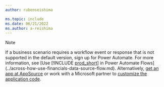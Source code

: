 ```yaml
---
author: rubenseishima

ms.topic: include
ms.date: 06/21/2022
ms.author: a-reishima
---
```


> [!NOTE]
> If a business scenario requires a workflow event or response that is not supported in the default version, sign up for Power Automate. For more information, see [Use [!INCLUDE [prod_short](prod_short.md)] in Power Automate Flows](../across-how-use-financials-data-source-flow.md). Alternatively, [get an app at AppSource](https://go.microsoft.com/fwlink/?linkid=2081646) or work with a Microsoft partner to [customize the application code](/dynamics365/business-central/dev-itpro/developer/devenv-walkthrough-workflow-events-responses.md).
